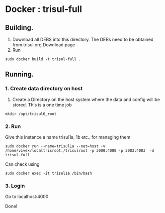 Docker : trisul-full
===========

Building.
---------

1. Download all DEBS into this directory. The DEBs need to be obtained from trisul.org Download page
2. Run

````docker
sudo docker build -t trisul-full .
````


Running.
---------

### 1. Create data directory on host 

1. Create a Directory on the host system where the data and config will be stored. This is a one time job

````
mkdir /opt/trisul6_root
````

### 2. Run 

Give this instance a name trisul1a, 1b etc.. for managing them 

````
sudo docker run --name=trisul1a --net=host -v /home/vivek/localtrisroot:/trisulroot -p 3000:4000 -p 3003:4003  -d trisul-full

````

Can check using

````
sudo docker exec -it trisul1a /bin/bash
````

### 3. Login

Go to localhost:4000

Done! 
